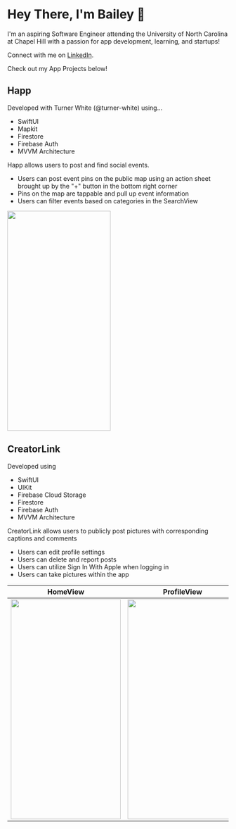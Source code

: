 # Hey There, I'm Bailey 👋

I'm an aspiring Software Engineer attending the University of North Carolina at Chapel Hill with a passion for app development, learning, and startups!

Connect with me on [LinkedIn](https://www.linkedin.com/in/baileyvanwormer/).

Check out my App Projects below!

## Happ
Developed with Turner White (@turner-white) using...
- SwiftUI
- Mapkit
- Firestore
- Firebase Auth
- MVVM Architecture

Happ allows users to post and find social events. 
- Users can post event pins on the public map using an action sheet brought up by the "+" button in the bottom right corner 
- Pins on the map are tappable and pull up event information
- Users can filter events based on categories in the SearchView

<img src="https://user-images.githubusercontent.com/89269750/169360206-4b978af6-59a2-4600-8ca9-8de3b91a21b5.PNG" width="235" height="500">

## CreatorLink
Developed using
- SwiftUI
- UIKit
- Firebase Cloud Storage
- Firestore
- Firebase Auth
- MVVM Architecture

CreatorLink allows users to publicly post pictures with corresponding captions and comments
- Users can edit profile settings
- Users can delete and report posts
- Users can utilize Sign In With Apple when logging in
- Users can take pictures within the app

HomeView             |  ProfileView         |   SettingsView         | 
:-------------------------:|:-------------------------:|:-------------------------:
<img src="https://user-images.githubusercontent.com/89269750/169728083-4dc3f65a-a4be-4a6d-9737-3e42083ff539.PNG" width="250" height="500">  |  <img src="https://user-images.githubusercontent.com/89269750/169728090-38e59f44-e00b-4998-99ba-59ba0257cf04.PNG" width="250" height="500">  |  <img src="https://user-images.githubusercontent.com/89269750/169728095-8e9da547-d371-45fc-9d02-d60be12da1ff.PNG" width="250" height="500">  |
